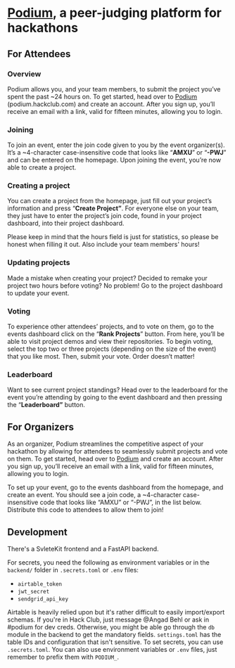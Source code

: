# [Podium](https://podium.hackclub.com/), a peer-judging platform for hackathons

## For Attendees

### Overview

Podium allows you, and your team members, to submit the project you’ve spent the past ~24 hours on. To get started, head over to [Podium](https://podium.hackclub.com) (podium.hackclub.com) and create an account. After you sign up, you’ll receive an email with a link, valid for fifteen minutes, allowing you to login. 

### Joining

To join an event, enter the join code given to you by the event organizer(s). It’s a ~4-character case-insensitive code that looks like “**AMXU**” or “**-PWJ**” and can be entered on the homepage. Upon joining the event, you’re now able to create a project. 

### Creating a project

You can create a project from the homepage, just fill out your project’s information and press “**Create Project”**. For everyone else on your team, they just have to enter the project’s join code, found in your project dashboard, into their project dashboard.

Please keep in mind that the hours field is just for statistics, so please be honest when filling it out. Also include your team members' hours!

### Updating projects

Made a mistake when creating your project? Decided to remake your project two hours before voting? No problem! Go to the project dashboard to update your event.

### Voting

To experience other attendees’ projects, and to vote on them, go to the events dashboard click on the “**Rank Projects**” button. From here, you’ll be able to visit project demos and view their repositories. To begin voting, select the top two or three projects (depending on the size of the event) that you like most. Then, submit your vote. Order doesn’t matter! 

### Leaderboard

Want to see current project standings? Head over to the leaderboard for the event you’re attending by going to the event dashboard and then pressing the “**Leaderboard”** button.
 

## For Organizers

As an organizer, Podium streamlines the competitive aspect of your hackathon by allowing for attendees to seamlessly submit projects and vote on them. To get started, head over to [Podium](https://podium.hackclub.com/) and create an account. After you sign up, you’ll receive an email with a link, valid for fifteen minutes, allowing you to login. 

To set up your event, go to the events dashboard from the homepage, and create an event. You should see a join code, a ~4-character case-insensitive code that looks like “AMXU” or “-PWJ”, in the list below. Distribute this code to attendees to allow them to join! 

## Development
There's a SvleteKit frontend and a FastAPI backend. 

For secrets, you need the following as environment variables or in the `backend/` folder in `.secrets.toml` or `.env` files:
* `airtable_token`  
* `jwt_secret`
* `sendgrid_api_key`
  
Airtable is heavily relied upon but it's rather difficult to easily import/export schemas. If you're in Hack Club, just message @Angad Behl or ask in #podium for dev creds. Otherwise, you might be able go through the `db` module in the backend to get the mandatory fields. `settings.toml` has the table IDs and configuration that isn't sensitive. To set secrets, you can use `.secrets.toml`. You can also use environment variables or `.env` files, just remember to prefix them with `PODIUM_`.

<!-- * Users
    * `email` - primary, email
    * `first_name` - single line text
    * `last_name` - single line text
    * `phone` - phone number
    * `owned_event` - link to another record in the Events table
    * `attending_events` - link to another record in the Events table, multiple can be linked
    * `projects` - link to another record in the Projects table, multiple can be linked
    * `votes` - link to another record in the Events table, multiple can be linked
    * `street`, `street_2`, `city`, `state`, `zip`, and `country` - single line text
    * `dob` - date
    * `referrals` - link to another record in the referrals table, multiple can be linked
* Events
    * `name` - single line text
    * `description` - long text
    * `owner` - link to another record in the Users table
    `attendees` - link to another record in the Users table, multiple can be linked
    * `join_code` - single line text
    * `projects` - link to another record in the Projects table, multiple can be linked
    * `voters` - link to another record in the Users table, multiple can be linked
    * `referrals` - link to another record in the referrals table, multiple can be linked
* Projects
    * `name` - single line text
    * `owner` - link to another record in the Users table
    * `readme`- URL
    * `repo` - URL
    * `demo` - URL
    * `points` - number
    * `description` - long text
    * `image_url` - URL
    * `event` - link to another record in the Events table
    * `join_code` - single line text
    * `collaborators` - link to another record in the Users table, multiple can be linked
    * `hours_spent` - number
* referrals
    * `content` - single line text
    * `user` - link to another record in the Users table
    * `event` - link to another record in the Events table -->